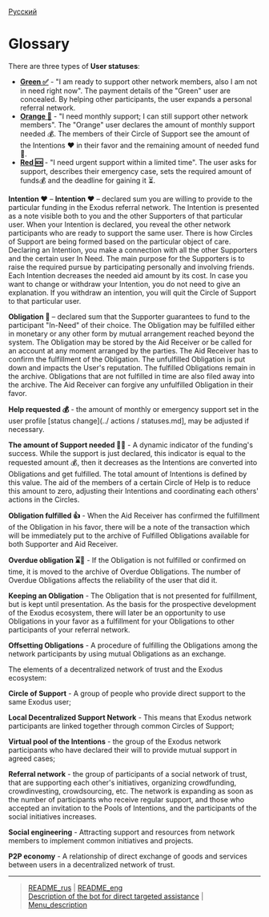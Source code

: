 [Русский](../../documents/glossary/glossary.md)
# Glossary

There are three types of __User statuses__:

- __[Green ✅](../statuses/green.md)__ - "I am ready to support other network members, also I am not in need right now". The payment details of the "Green" user are concealed. By helping other participants, the user expands a personal referral network.
- __[Orange 🔆](../statuses/orange.md)__ - "I need monthly support; I can still support other network members". The "Orange" user declares the amount of monthly support needed 💰. The members of their Circle of Support see the amount of the Intentions ❤️ in their favor and the remaining amount of needed fund 🙏.
- __[Red 🆘](../statuses/red.md)__ - "I need urgent support within a limited time". The user asks for support, describes their emergency case, sets the required amount of funds💰 and the deadline for gaining it ⏳.

__Intention ❤️__ – __Intention ❤️__ – declared sum you are willing to provide to the particular funding in the Exodus referral network. The Intention is presented as a note visible both to you and the other Supporters of that particular user.
When your Intention is declared, you reveal the other network participants who are ready to support the same user. There is how Circles of Support are being formed based on the particular object of care.
Declaring an Intention, you make a connection with all the other Supporters and the certain user In Need.
The main purpose for the Supporters is to raise the required pursue by participating personally and involving friends. Each Intention decreases the needed aid amount by its cost.
In case you want to change or withdraw your Intention, you do not need to give an explanation. If you withdraw an intention, you will quit the Circle of Support to that particular user.

__Obligation 🤝__ – declared sum that the Supporter guarantees to fund to the participant "In-Need" of their choice. The Obligation may be fulfilled either in monetary or any other form by mutual arrangement reached beyond the system.
The Obligation may be stored by the Aid Receiver or be called for an account at any moment arranged by the parties. The Aid Receiver has to confirm the fulfillment of the Obligation. The unfulfilled Obligation is put down and impacts the User's reputation. The fulfilled Obligations remain in the archive. Obligations that are not fulfilled in time are also filed away into the archive. The Aid Receiver can forgive any unfulfilled Obligation in their favor.

__Help requested 💰__ - the amount of monthly or emergency support set in the user profile [status change](../ actions / statuses.md], may be adjusted if necessary.

__The amount of Support needed 🙏🏻__ - A dynamic indicator of the funding's success. While the support is just declared, this indicator is equal to the requested amount 💰, then it decreases as the Intentions are converted into Obligations and get fulfilled. The total amount of Intentions is defined by this value. 
The aid of the members of a certain Circle of Help is to reduce this amount to zero, adjusting their Intentions and coordinating each others' actions in the Circles.

__Obligation fulfilled 👍__ - When the Aid Receiver has confirmed the fulfillment of the Obligation in his favor, there will be a note of the transaction which will be immediately put to the archive of Fulfilled Obligations available for both Supporter and Aid Receiver.

__Overdue obligation ⌛️🤝__ - If the Obligation is not fulfilled or confirmed on time, it is moved to the archive of Overdue Obligations. The number of Overdue Obligations affects the reliability of the user that did it.

__Keeping an Obligation__ - The Obligation that is not presented for fulfillment, but is kept until presentation. As the basis for the prospective development of the Exodus ecosystem, there will later be an opportunity to use Obligations in your favor as a fulfillment for your Obligations to other participants of your referral network.

__Offsetting Obligations__ - A procedure of fulfilling the Obligations among the network participants by using mutual Obligations as an exchange.

The elements of a decentralized network of trust and the Exodus ecosystem:

__Circle of Support__ - A group of people who provide direct support to the same Exodus user;

__Local Decentralized Support Network__ - This means that Exodus network participants are linked together through common Circles of Support;

__Virtual pool of the Intentions__ - the group of the Exodus network participants who have declared their will to provide mutual support in agreed cases;

__Referral network__ - the group of participants of a social network of trust, that are supporting each other's initiatives, organizing crowdfunding, crowdinvesting, crowdsourcing, etc.
The network is expanding as soon as the number of participants who receive regular support, and those who accepted an invitation to the Pools of Intentions, and the participants of the social initiatives increases.

__Social engineering__ - Attracting support and resources from network members to implement common initiatives and projects.

__P2P economy__ - A relationship of direct exchange of goods and services between users in a decentralized network of trust.


----
> [README_rus](../../README.md)  |     [README_eng](../../README_eng.md)  
> [Description of the bot for direct targeted assistance](../../documents_eng/index.md)   |  [Menu_description](menu.md)   
